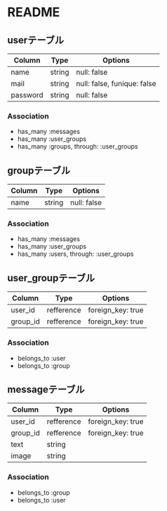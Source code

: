 # README

## userテーブル

|Column|Type|Options|
|------|----|-------|
|name|string|null: false|
|mail|string|null: false, funique: false|
|password|string|null: false|

### Association
- has_many :messages
- has_many :user_groups
- has_many :groups, through: :user_groups

## groupテーブル
|Column|Type|Options|
|------|----|-------|
|name|string|null: false|

### Association
- has_many :messages
- has_many :user_groups
- has_many :users, through: :user_groups


## user_groupテーブル
|Column|Type|Options|
|------|----|-------|
|user_id|refference|foreign_key: true|
|group_id|refference|foreign_key: true|

### Association
- belongs_to :user
- belongs_to :group


## messageテーブル
|Column|Type|Options|
|------|----|-------|
|user_id|refference|foreign_key: true|
|group_id|refference|foreign_key: true|
|text|string||
|image|string||

### Association
- belongs_to :group
- belongs_to :user


